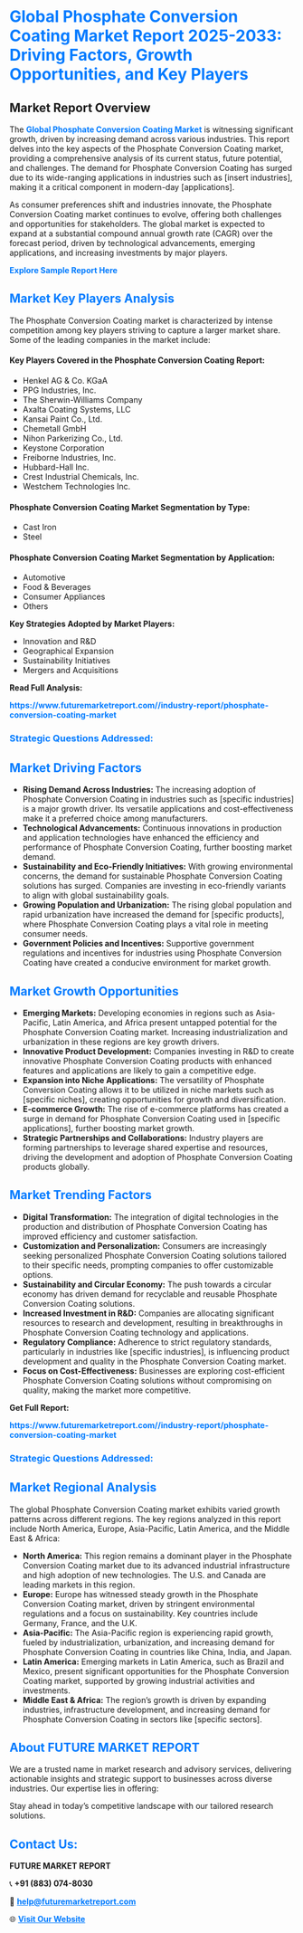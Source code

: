 <h1 style="color: #007BFF;">Global Phosphate Conversion Coating Market Report 2025-2033: Driving Factors, Growth Opportunities, and Key Players</h1>

<section id="overview">
<h2>Market Report Overview</h2>
<p>The <a href="https://www.futuremarketreport.com//industry-report/phosphate-conversion-coating-market" style="color: #007BFF; text-decoration: none;"><strong>Global Phosphate Conversion Coating Market</strong></a> is witnessing significant growth, driven by increasing demand across various industries. This report delves into the key aspects of the Phosphate Conversion Coating market, providing a comprehensive analysis of its current status, future potential, and challenges. The demand for Phosphate Conversion Coating has surged due to its wide-ranging applications in industries such as [insert industries], making it a critical component in modern-day [applications].</p>
<p>As consumer preferences shift and industries innovate, the Phosphate Conversion Coating market continues to evolve, offering both challenges and opportunities for stakeholders. The global market is expected to expand at a substantial compound annual growth rate (CAGR) over the forecast period, driven by technological advancements, emerging applications, and increasing investments by major players.</p>
</section>

<section id="overview">
<p><a href="https://www.futuremarketreport.com//request-sample/reportId=57725" style="color: #007BFF; text-decoration: none;"><strong>Explore Sample Report Here</strong></a></p>
</section>

<section id="key-players">
<h2 style="color: #007BFF;">Market Key Players Analysis</h2>
<p>The Phosphate Conversion Coating market is characterized by intense competition among key players striving to capture a larger market share. Some of the leading companies in the market include:</p>
<h4>Key Players Covered in the Phosphate Conversion Coating Report:</h4>
<ul><li>Henkel AG &amp; Co. KGaA</li><li>PPG Industries, Inc.</li><li>The Sherwin-Williams Company</li><li>Axalta Coating Systems, LLC</li><li>Kansai Paint Co., Ltd.</li><li>Chemetall GmbH</li><li>Nihon Parkerizing Co., Ltd.</li><li>Keystone Corporation</li><li>Freiborne Industries, Inc.</li><li>Hubbard-Hall Inc.</li><li>Crest Industrial Chemicals, Inc.</li><li>Westchem Technologies Inc.</li></ul>
<h4>Phosphate Conversion Coating Market Segmentation by Type:</h4>
<ul><li>Cast Iron</li><li>Steel</li></ul>

<h4>Phosphate Conversion Coating Market Segmentation by Application:</h4>
<ul><li>Automotive</li><li>Food &amp; Beverages</li><li>Consumer Appliances</li><li>Others</li></ul>
<p><strong>Key Strategies Adopted by Market Players:</strong></p>
<ul>
<li>Innovation and R&D</li>
<li>Geographical Expansion</li>
<li>Sustainability Initiatives</li>
<li>Mergers and Acquisitions</li>
</ul>
</section>

<section>
<p><strong>Read Full Analysis: </strong></p><a href="https://www.futuremarketreport.com//industry-report/phosphate-conversion-coating-market" style="color: #007BFF; text-decoration: none;"><strong>https://www.futuremarketreport.com//industry-report/phosphate-conversion-coating-market</strong></a>
<h3 style="color: #007BFF;">Strategic Questions Addressed:</h3>
</section>

<section id="driving-factors">
<h2 style="color: #007BFF;">Market Driving Factors</h2>
<ul>
<li><strong>Rising Demand Across Industries:</strong> The increasing adoption of Phosphate Conversion Coating in industries such as [specific industries] is a major growth driver. Its versatile applications and cost-effectiveness make it a preferred choice among manufacturers.</li>
<li><strong>Technological Advancements:</strong> Continuous innovations in production and application technologies have enhanced the efficiency and performance of Phosphate Conversion Coating, further boosting market demand.</li>
<li><strong>Sustainability and Eco-Friendly Initiatives:</strong> With growing environmental concerns, the demand for sustainable Phosphate Conversion Coating solutions has surged. Companies are investing in eco-friendly variants to align with global sustainability goals.</li>
<li><strong>Growing Population and Urbanization:</strong> The rising global population and rapid urbanization have increased the demand for [specific products], where Phosphate Conversion Coating plays a vital role in meeting consumer needs.</li>
<li><strong>Government Policies and Incentives:</strong> Supportive government regulations and incentives for industries using Phosphate Conversion Coating have created a conducive environment for market growth.</li>
</ul>
</section>

<section id="growth-opportunities">
<h2 style="color: #007BFF;">Market Growth Opportunities</h2>
<ul>
<li><strong>Emerging Markets:</strong> Developing economies in regions such as Asia-Pacific, Latin America, and Africa present untapped potential for the Phosphate Conversion Coating market. Increasing industrialization and urbanization in these regions are key growth drivers.</li>
<li><strong>Innovative Product Development:</strong> Companies investing in R&D to create innovative Phosphate Conversion Coating products with enhanced features and applications are likely to gain a competitive edge.</li>
<li><strong>Expansion into Niche Applications:</strong> The versatility of Phosphate Conversion Coating allows it to be utilized in niche markets such as [specific niches], creating opportunities for growth and diversification.</li>
<li><strong>E-commerce Growth:</strong> The rise of e-commerce platforms has created a surge in demand for Phosphate Conversion Coating used in [specific applications], further boosting market growth.</li>
<li><strong>Strategic Partnerships and Collaborations:</strong> Industry players are forming partnerships to leverage shared expertise and resources, driving the development and adoption of Phosphate Conversion Coating products globally.</li>
</ul>
</section>

<section id="trending-factors">
<h2 style="color: #007BFF;">Market Trending Factors</h2>
<ul>
<li><strong>Digital Transformation:</strong> The integration of digital technologies in the production and distribution of Phosphate Conversion Coating has improved efficiency and customer satisfaction.</li>
<li><strong>Customization and Personalization:</strong> Consumers are increasingly seeking personalized Phosphate Conversion Coating solutions tailored to their specific needs, prompting companies to offer customizable options.</li>
<li><strong>Sustainability and Circular Economy:</strong> The push towards a circular economy has driven demand for recyclable and reusable Phosphate Conversion Coating solutions.</li>
<li><strong>Increased Investment in R&D:</strong> Companies are allocating significant resources to research and development, resulting in breakthroughs in Phosphate Conversion Coating technology and applications.</li>
<li><strong>Regulatory Compliance:</strong> Adherence to strict regulatory standards, particularly in industries like [specific industries], is influencing product development and quality in the Phosphate Conversion Coating market.</li>
<li><strong>Focus on Cost-Effectiveness:</strong> Businesses are exploring cost-efficient Phosphate Conversion Coating solutions without compromising on quality, making the market more competitive.</li>
</ul>
</section>

<section>
<p><strong>Get Full Report: </strong></p><a href="https://www.futuremarketreport.com//industry-report/phosphate-conversion-coating-market" style="color: #007BFF; text-decoration: none;"><strong>https://www.futuremarketreport.com//industry-report/phosphate-conversion-coating-market</strong></a>
<h3 style="color: #007BFF;">Strategic Questions Addressed:</h3>
</section>


<section id="regional-analysis">
<h2 style="color: #007BFF;">Market Regional Analysis</h2>
<p>The global Phosphate Conversion Coating market exhibits varied growth patterns across different regions. The key regions analyzed in this report include North America, Europe, Asia-Pacific, Latin America, and the Middle East & Africa:</p>
<ul>
<li><strong>North America:</strong> This region remains a dominant player in the Phosphate Conversion Coating market due to its advanced industrial infrastructure and high adoption of new technologies. The U.S. and Canada are leading markets in this region.</li>
<li><strong>Europe:</strong> Europe has witnessed steady growth in the Phosphate Conversion Coating market, driven by stringent environmental regulations and a focus on sustainability. Key countries include Germany, France, and the U.K.</li>
<li><strong>Asia-Pacific:</strong> The Asia-Pacific region is experiencing rapid growth, fueled by industrialization, urbanization, and increasing demand for Phosphate Conversion Coating in countries like China, India, and Japan.</li>
<li><strong>Latin America:</strong> Emerging markets in Latin America, such as Brazil and Mexico, present significant opportunities for the Phosphate Conversion Coating market, supported by growing industrial activities and investments.</li>
<li><strong>Middle East & Africa:</strong> The region’s growth is driven by expanding industries, infrastructure development, and increasing demand for Phosphate Conversion Coating in sectors like [specific sectors].</li>
</ul>
</section>

<footer>
<h2 style="color: #007BFF;">About FUTURE MARKET REPORT</h2>
<p>We are a trusted name in market research and advisory services, delivering actionable insights and strategic support to businesses across diverse industries. Our expertise lies in offering:</p>

<p>Stay ahead in today’s competitive landscape with our tailored research solutions.</p>

<h2 style="color: #007BFF;">Contact Us:</h2>
<p><strong>FUTURE MARKET REPORT</strong></p>
<p>📞 <strong>+91 (883) 074-8030</strong></p>
<p>📧 <strong><a href="mailto:help@futuremarketreport.com" style="color: #007BFF;">help@futuremarketreport.com</a></strong></p>
<p>🌐 <strong><a href="https://www.futuremarketreport.com/" style="color: #007BFF;">Visit Our Website</a></strong></p>
</footer>